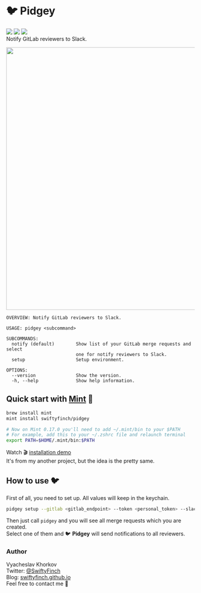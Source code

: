 # 🐦 Pidgey

<a href="https://www.apple.com/ru/swift/"><img src="https://img.shields.io/badge/Swift-red?logo=swift&logoColor=white" /></a>
<a href="https://github.com/yonaskolb/Mint"><img src="https://img.shields.io/badge/Mint-darkgreen?logo=leaflet&logoColor=white" /></a>
<a href="https://twitter.com/swiftyfinch"><img src="https://img.shields.io/badge/@swiftyfinch-blue?logo=twitter&logoColor=white" /></a>
<br>
Notify GitLab reviewers to Slack.

<img width="700" src="https://user-images.githubusercontent.com/64660122/143618050-36c83a80-9e8c-4b9e-9dfc-e282bb80a897.png">

```
OVERVIEW: Notify GitLab reviewers to Slack.

USAGE: pidgey <subcommand>

SUBCOMMANDS:
  notify (default)        Show list of your GitLab merge requests and select
                          one for notify reviewers to Slack.
  setup                   Setup environment.
  
OPTIONS:
  --version               Show the version.
  -h, --help              Show help information.
```

## Quick start with <a href="https://github.com/yonaskolb/Mint">Mint</a> 🌱

```bash
brew install mint
mint install swiftyfinch/pidgey

# Now on Mint 0.17.0 you'll need to add ~/.mint/bin to your $PATH
# For example, add this to your ~/.zshrc file and relaunch terminal
export PATH=$HOME/.mint/bin:$PATH
```
Watch 🎬 [installation demo](https://github.com/swiftyfinch/Rugby/discussions/71)<br>
It's from my another project, but the idea is the pretty same.

## How to use 🐦

First of all, you need to set up. All values will keep in the keychain.
```bash
pidgey setup --gitlab <gitlab_endpoint> --token <personal_token> --slack <slack_hook_url>
```

Then just call `pidgey` and you will see all merge requests which you are created.<br>
Select one of them and 🐦 **Pidgey** will send notifications to all reviewers.

### Author

Vyacheslav Khorkov\
Twitter: [@SwiftyFinch](https://twitter.com/swiftyfinch)\
Blog: [swiftyfinch.github.io](https://swiftyfinch.github.io/en)\
Feel free to contact me 📮
